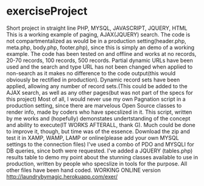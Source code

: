 # exerciseProject
Short project in straight line PHP, MYSQL, JAVASCRIPT, JQUERY, HTML
This is a working example of paging, AJAX(JQUERY) search. The code is not compartmentalized as would be in a production setting(header.php, meta.php, body.php, footer.php), since this is simply an demo of a working example. The code has been tested on and offline and works at  no records, 20-70 records, 100 records, 500 records. Partial dynamic URLs have been used and the search and type URL has not been changed when applied to non-search as it makes no difference to the code output(this would obviously be rectified in production).
Dynamic record sets have been applied, allowing any number of record sets.(This could be added to the AJAX search, as well as any other pages(but was not part of the specs for this project)
Most of all, I would never use my own Pagnation script in a production setting, since there are marvelous Open Source classes to render info, made by coders who have specslized in it. This script, written by me works and (hopefully) demonstates undertstanding of the concept and ability to execute(IT WORKS AFTERALL, thank G). Much could be done to improve it, though, but time was of the essence.
Download the zip and test it in XAMP, WAMP, LAMP or online(please add your own MYSQL settings to the connection files) I've used a combo of PDO and MYSQLI for DB queries, since both were requested.
I've added a JQUERY (tables.php) results table to demo my point about the stunning classes available to use in production, written by people who specslize in tools for the purpose. All other files have been hand coded.
WORKING ONLINE version
http://laundrybymagic.herokuapp.com/exer/
